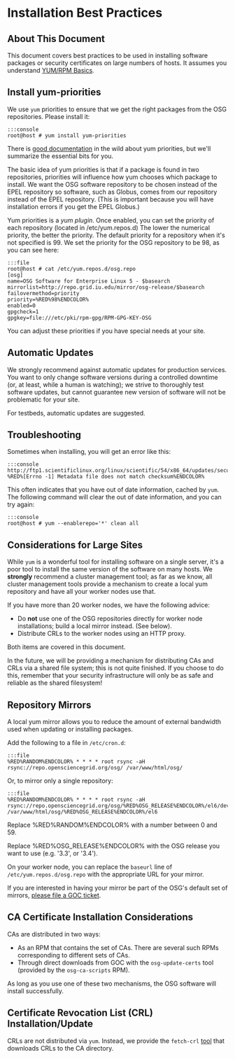 **Installation Best Practices**
===============================

About This Document
-------------------

This document covers best practices to be used in installing software packages or security certificates on large numbers of hosts. It assumes you understand [YUM/RPM Basics](../common/yum.md).


Install yum-priorities
----------------------

We use `yum` priorities to ensure that we get the right packages from the OSG repositories. Please install it:

    :::console
    root@host # yum install yum-priorities

There is [good documentation](http://wiki.centos.org/PackageManagement/Yum/Priorities) in the wild about yum priorities, but we'll summarize the essential bits for you.

The basic idea of yum priorities is that if a package is found in two repositories, priorities will influence how yum chooses which package to install. We want the OSG software repository to be chosen instead of the EPEL repository so software, such as Globus, comes from our repository instead of the EPEL repository. (This is important because you will have installation errors if you get the EPEL Globus.)

Yum priorities is a *yum plugin*. Once enabled, you can set the priority of each repository (located in /etc/yum.repos.d) The lower the numerical priority, the better the priority. The default priority for a repository when it's not specified is 99. We set the priority for the OSG repository to be 98, as you can see here:

    :::file
    root@host # cat /etc/yum.repos.d/osg.repo
    [osg]
    name=OSG Software for Enterprise Linux 5 - $basearch
    mirrorlist=http://repo.grid.iu.edu/mirror/osg-release/$basearch
    failovermethod=priority
    priority=%RED%98%ENDCOLOR%
    enabled=0
    gpgcheck=1
    gpgkey=file:///etc/pki/rpm-gpg/RPM-GPG-KEY-OSG


You can adjust these priorities if you have special needs at your site.

Automatic Updates
-----------------

We strongly recommend against automatic updates for production services. You want to only change software versions during a controlled downtime (or, at least, while a human is watching); we strive to thoroughly test software updates, but cannot guarantee new version of software will not be problematic for your site.

For testbeds, automatic updates are suggested.

Troubleshooting
---------------

Sometimes when installing, you will get an error like this:

    :::console
    http://ftp1.scientificlinux.org/linux/scientific/54/x86_64/updates/security/repodata/filelists.sqlite.bz2: %RED%[Errno -1] Metadata file does not match checksum%ENDCOLOR%


This often indicates that you have out of date information, cached by `yum`. The following command will clear the out of date information, and you can try again:

    :::console
    root@host # yum --enablerepo='*' clean all


Considerations for Large Sites
------------------------------

While `yum` is a wonderful tool for installing software on a single server, it's a poor tool to install the same version of the software on many hosts. We **strongly** recommend a cluster management tool; as far as we know, all cluster management tools provide a mechanism to create a local yum repository and have all your worker nodes use that.

If you have more than 20 worker nodes, we have the following advice:

- Do **not** use one of the OSG repositories directly for worker node installations; build a local mirror instead. (See below).
- Distribute CRLs to the worker nodes using an HTTP proxy.

Both items are covered in this document.

In the future, we will be providing a mechanism for distributing CAs and CRLs via a shared file system; this is not quite finished. If you choose to do this, remember that your security infrastructure will only be as safe and reliable as the shared filesystem!

Repository Mirrors
------------------

A local yum mirror allows you to reduce the amount of external bandwidth used when updating or installing packages.

Add the following to a file in `/etc/cron.d`:

    :::file
    %RED%RANDOM%ENDCOLOR% * * * * root rsync -aH rsync://repo.opensciencegrid.org/osg/ /var/www/html/osg/

Or, to mirror only a single repository:

    :::file
    %RED%RANDOM%ENDCOLOR% * * * * root rsync -aH rsync://repo.opensciencegrid.org/osg/%RED%OSG_RELEASE%ENDCOLOR%/el6/development /var/www/html/osg/%RED%OSG_RELEASE%ENDCOLOR%/el6


Replace %RED%RANDOM%ENDCOLOR% with a number between 0 and 59.

Replace %RED%OSG_RELEASE%ENDCOLOR% with the OSG release you want to use (e.g. '3.3', or '3.4').

On your worker node, you can replace the `baseurl` line of `/etc/yum.repos.d/osg.repo` with the appropriate URL for your mirror.

If you are interested in having your mirror be part of the OSG's default set of mirrors, [please file a GOC ticket](https://ticket.opensciencegrid.org/).

CA Certificate Installation Considerations
------------------------------------------

CAs are distributed in two ways:

-   As an RPM that contains the set of CAs. There are several such RPMs corresponding to different sets of CAs.
-   Through direct downloads from GOC with the `osg-update-certs` tool (provided by the `osg-ca-scripts` RPM).

As long as you use one of these two mechanisms, the OSG software will install successfully.

Certificate Revocation List (CRL) Installation/Update
-----------------------------------------------------

CRLs are not distributed via `yum`. Instead, we provide the `fetch-crl` [tool](../common/ca/#managing-certificate-revocation-lists) that downloads CRLs to the CA directory.

